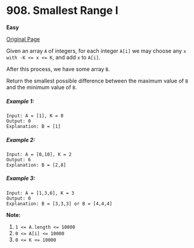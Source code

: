 # 908. Smallest Range I

**Easy**

[Original Page](https://leetcode.com/problems/smallest-range-i/)

Given an array `A` of integers, for each integer `A[i]` we may choose any `x` `with -K <= x <= K`, and add `x` to `A[i]`.

After this process, we have some array `B`.

Return the smallest possible difference between the maximum value of `B` and the minimum value of `B`.

##### Example 1:
```
Input: A = [1], K = 0
Output: 0
Explanation: B = [1]
```
##### Example 2:
```
Input: A = [0,10], K = 2
Output: 6
Explanation: B = [2,8]
```
##### Example 3:
```
Input: A = [1,3,6], K = 3
Output: 0
Explanation: B = [3,3,3] or B = [4,4,4]
```
**Note:** 
1. `1 <= A.length <= 10000`
2. `0 <= A[i] <= 10000`
3. `0 <= K <= 10000`